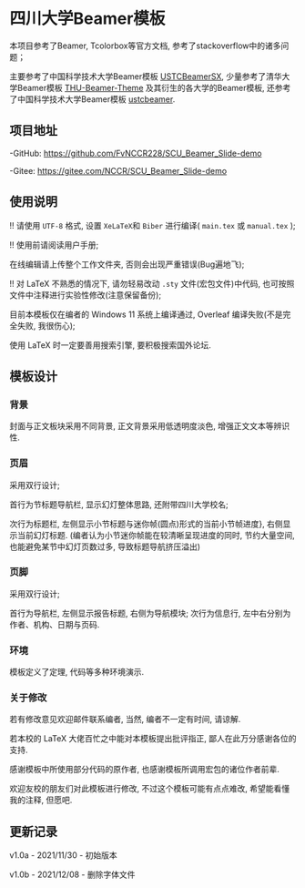 # 四川大学Beamer模板

本项目参考了Beamer, Tcolorbox等官方文档, 参考了stackoverflow中的诸多问题；

主要参考了中国科学技术大学Beamer模板 [USTCBeamerSX](https://github.com/ysx2000/USTCBeamerSX/), 少量参考了清华大学Beamer模板 [THU-Beamer-Theme](https://github.com/tuna/THU-Beamer-Theme/) 及其衍生的各大学的Beamer模板, 还参考了中国科学技术大学Beamer模板 [ustcbeamer](https://github.com/ustctug/ustcbeamer/).


## 项目地址

-GitHub: https://github.com/FvNCCR228/SCU_Beamer_Slide-demo

-Gitee: https://gitee.com/NCCR/SCU_Beamer_Slide-demo


## 使用说明

!! 请使用 `UTF-8` 格式, 设置 `XeLaTeX`和 `Biber` 进行编译( `main.tex` 或 `manual.tex` );

!! 使用前请阅读用户手册;
			
在线编辑请上传整个工作文件夹, 否则会出现严重错误(Bug遍地飞);
			
!! 对 LaTeX 不熟悉的情况下, 请勿轻易改动 `.sty` 文件(宏包文件)中代码, 也可按照文件中注释进行实验性修改(注意保留备份);

目前本模板仅在编者的 Windows 11 系统上编译通过, Overleaf 编译失败(不是完全失败, 我很伤心);

使用 LaTeX 时一定要善用搜索引擎, 要积极搜索国外论坛.


## 模板设计

### 背景

封面与正文板块采用不同背景, 正文背景采用低透明度淡色, 增强正文文本等辨识性.
	
### 页眉

采用双行设计;

首行为节标题导航栏, 显示幻灯整体思路, 还附带四川大学校名; 

次行为标题栏, 左侧显示小节标题与迷你帧(圆点)形式的当前小节帧进度}, 右侧显示当前幻灯标题. (编者认为小节迷你帧能在较清晰呈现进度的同时, 节约大量空间, 也能避免某节中幻灯页数过多, 导致标题导航挤压溢出)

### 页脚

采用双行设计;

首行为导航栏, 左侧显示报告标题, 右侧为导航模块; 次行为信息行, 左中右分别为作者、机构、日期与页码.

### 环境

模板定义了定理, 代码等多种环境演示.


### 关于修改

若有修改意见欢迎邮件联系编者, 当然, 编者不一定有时间, 请谅解.

若本校的 LaTeX 大佬百忙之中能对本模板提出批评指正, 鄙人在此万分感谢各位的支持.

感谢模板中所使用部分代码的原作者, 也感谢模板所调用宏包的诸位作者前辈.

欢迎友校的朋友们对此模板进行修改, 不过这个模板可能有点点难改, 希望能看懂我的注释, 但愿吧.


## 更新记录

v1.0a - 2021/11/30 - 初始版本

v1.0b - 2021/12/08 - 删除字体文件

